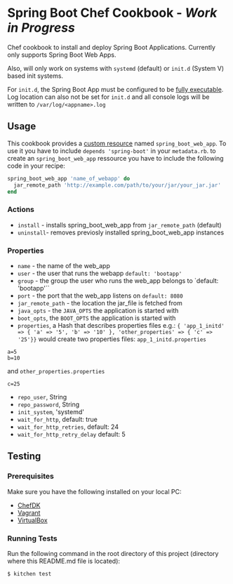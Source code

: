 Spring Boot Chef Cookbook - *Work in Progress*
=====
Chef cookbook to install and deploy Spring Boot
Applications. Currently only supports Spring Boot Web
Apps.

Also, will only work on systems with `systemd` (default)
or `init.d` (System V) based init systems.

For `init.d`, the Spring Boot App must be configured
to be [fully executable](http://docs.spring.io/spring-boot/docs/current/reference/html/deployment-install.html).
Log location can also not be set for `init.d` and all
console logs will be written to `/var/log/<appname>.log`

Usage
-----

This cookbook provides a [custom resource](https://docs.chef.io/custom_resources.html) named `spring_boot_web_app`.
To use it you have to include `depends 'spring-boot'` in your `metadata.rb`.
to create an `spring_boot_web_app` ressource you have to include the following code in your recipe:
```ruby
spring_boot_web_app 'name_of_webapp' do
  jar_remote_path 'http://example.com/path/to/your/jar/your_jar.jar'
end
```
### Actions
- `install` - installs spring_boot_web_app from `jar_remote_path` (default)
- `uninstall`- removes previosly installed spring_boot_web_app instances

### Properties
- `name` - the name of the web_app
- `user`  - the user that runs the webapp `default: 'bootapp'`
- `group` - the group the user who runs the web_app belongs to `default: 'bootapp'``
- `port` - the port that the web_app listens on `default: 8080`
- `jar_remote_path` - the location the jar_file is fetched from
- `java_opts` - the `JAVA_OPTS` the application is started with
- `boot_opts`,  the `BOOT_OPTS` the application is started with
- `properties`, a Hash that describes properties files
e.g.: `{ 'app_1_initd' => { 'a' => '5', 'b' => '10' }, 'other_properties' => { 'c' => '25'}}` would create two properties files:
`app_1_initd.properties`
```
a=5
b=10
```
and `other_properties.properties`
```
c=25
```
- `repo_user`,  String
- `repo_password`,  String
- `init_system`,  'systemd'
- `wait_for_http`,  default: true
- `wait_for_http_retries`,  default: 24
- `wait_for_http_retry_delay` default: 5


## Testing

### Prerequisites

Make sure you have the following installed on your local PC:

-	[ChefDK](https://downloads.chef.io/chef-dk/)
-	[Vagrant](https://www.vagrantup.com/downloads.html)
-	[VirtualBox](https://www.virtualbox.org/wiki/Downloads)

### Running Tests

Run the following command in the root directory of this project (directory where this README.md file is located):

	$ kitchen test
